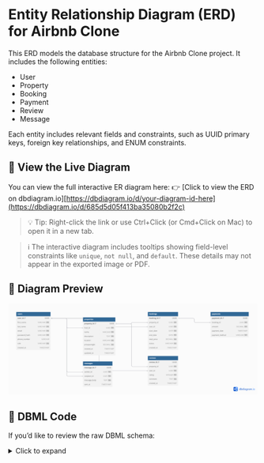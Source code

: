 # Entity Relationship Diagram (ERD) for Airbnb Clone

This ERD models the database structure for the Airbnb Clone project. It includes the following entities:

- User
- Property
- Booking
- Payment
- Review
- Message

Each entity includes relevant fields and constraints, such as UUID primary keys, foreign key relationships, and ENUM constraints.

## 🔗 View the Live Diagram

You can view the full interactive ER diagram here:
👉 [Click to view the ERD on dbdiagram.io][https://dbdiagram.io/d/your-diagram-id-here](https://dbdiagram.io/d/685d5d05f413ba35080b2f2c)

> 💡 Tip: Right-click the link or use Ctrl+Click (or Cmd+Click on Mac) to open it in a new tab.

> ℹ️ The interactive diagram includes tooltips showing field-level constraints like `unique`, `not null`, and `default`. These details may not appear in the exported image or PDF.


## 📎 Diagram Preview

![ER Diagram Preview](./first-erd-preview.png)

## 📄 DBML Code

If you’d like to review the raw DBML schema:

<details>
<summary>Click to expand</summary>

// Airbnb Clone Database Design in DBML

Table users {
  user_id UUID [primary key]
  first_name VARCHAR [not null]
  last_name VARCHAR [not null]
  email VARCHAR [unique, not null, note: 'Must be unique']
  password_hash VARCHAR [not null]
  phone_number VARCHAR
  role VARCHAR [not null, note: 'ENUM (guest, host, admin)']
  created_at TIMESTAMP [default: `CURRENT_TIMESTAMP`]
}

Table properties {
  property_id UUID [primary key]
  host_id UUID [not null]
  name VARCHAR [not null]
  description TEXT [not null]
  location VARCHAR [not null]
  pricepernight DECIMAL [not null]
  created_at TIMESTAMP [default: `CURRENT_TIMESTAMP`]
  updated_at TIMESTAMP [note: 'ON UPDATE CURRENT_TIMESTAMP']
}

Table bookings {
  booking_id UUID [primary key]
  property_id UUID [not null]
  user_id UUID [not null]
  start_date DATE [not null]
  end_date DATE [not null]
  total_price DECIMAL [not null]
  status VARCHAR [not null, note: 'ENUM (pending, confirmed, canceled)']
  created_at TIMESTAMP [default: `CURRENT_TIMESTAMP`]
}

Table payments {
  payment_id UUID [primary key]
  booking_id UUID [not null]
  amount DECIMAL [not null]
  payment_date TIMESTAMP [default: `CURRENT_TIMESTAMP`]
  payment_method VARCHAR [not null, note: 'ENUM (credit_card, paypal, stripe)']
}

Table reviews {
  review_id UUID [primary key]
  property_id UUID [not null]
  user_id UUID [not null]
  rating INTEGER [not null, note: 'CHECK rating BETWEEN 1 AND 5']
  comment TEXT [not null]
  created_at TIMESTAMP [default: `CURRENT_TIMESTAMP`]
}

Table messages {
  message_id UUID [primary key]
  sender_id UUID [not null]
  recipient_id UUID [not null]
  message_body TEXT [not null]
  sent_at TIMESTAMP [default: `CURRENT_TIMESTAMP`]
}

// Foreign Key Relationships
Ref: properties.host_id > users.user_id
Ref: bookings.user_id > users.user_id
Ref: bookings.property_id > properties.property_id
Ref: payments.booking_id > bookings.booking_id
Ref: reviews.user_id > users.user_id
Ref: reviews.property_id > properties.property_id
Ref: messages.sender_id > users.user_id
Ref: messages.recipient_id > users.user_id



## 🧩 Entities and Relationships Overview

This ERD includes the following entities:

- **User**: Represents guests, hosts, or admins. Uniquely identified by `user_id`. Hosts own properties. Guests make bookings and leave reviews.
- **Property**: Listings created by hosts. Each property is tied to a host via `host_id`.
- **Booking**: Represents a reservation made by a guest for a specific property. Includes `start_date`, `end_date`, and `status`.
- **Payment**: Linked to a booking and records payment details such as `amount`, `method`, and `payment_date`.
- **Review**: Submitted by a user for a property, including a rating and comment. Each review is tied to a user and a property.
- **Message**: Represents messages exchanged between users (e.g., guest ↔ host). Includes sender and recipient IDs.

### 🔗 Relationships Summary

| Relationship                       | Type         | Description                                  |
|-----------------------------------|--------------|----------------------------------------------|
| `User` 1 ──< `Property`           | One-to-Many  | One host can list many properties            |
| `User` 1 ──< `Booking`           | One-to-Many  | One guest can make many bookings             |
| `Property` 1 ──< `Booking`       | One-to-Many  | A property can have many bookings            |
| `Booking` 1 ──1 `Payment`        | One-to-One   | Each booking has one payment                 |
| `User` 1 ──< `Review`            | One-to-Many  | One user can write multiple reviews          |
| `Property` 1 ──< `Review`        | One-to-Many  | One property can have multiple reviews       |
| `User` 1 ──< `Message` (Sender)  | One-to-Many  | One user can send many messages              |
| `User` 1 ──< `Message` (Receiver)| One-to-Many  | One user can receive many messages           |
